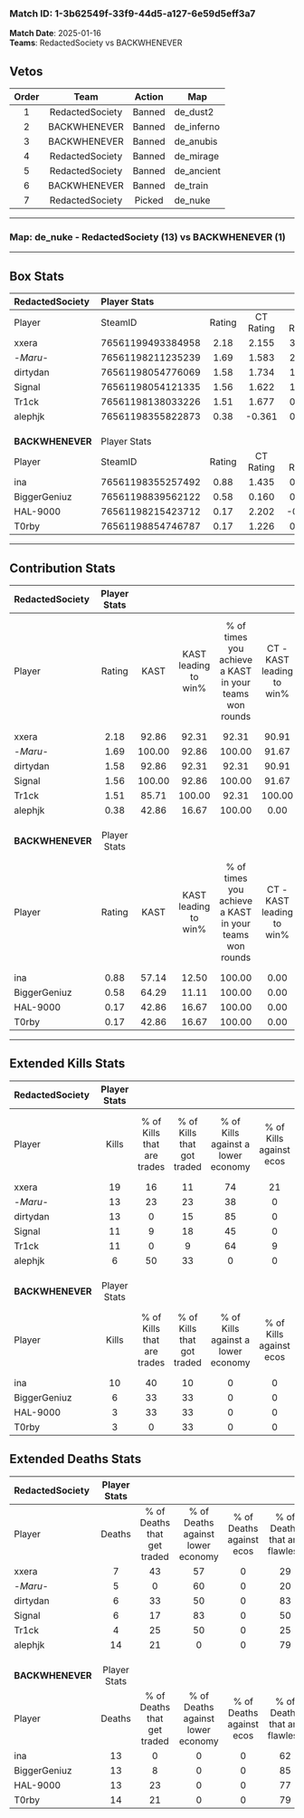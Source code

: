 ### Match ID: 1-3b62549f-33f9-44d5-a127-6e59d5eff3a7  
**Match Date**: 2025-01-16  
**Teams**: RedactedSociety vs BACKWHENEVER  

## Vetos  

| Order | Team | Action | Map |
| :---: | :--: | :----: | --- |
| 1 | RedactedSociety | Banned | de_dust2 |
| 2 | BACKWHENEVER | Banned | de_inferno |
| 3 | BACKWHENEVER | Banned | de_anubis |
| 4 | RedactedSociety | Banned | de_mirage |
| 5 | RedactedSociety | Banned | de_ancient |
| 6 | BACKWHENEVER | Banned | de_train |
| 7 | RedactedSociety | Picked | de_nuke |

---  

### **Map**: de_nuke - RedactedSociety (13) vs BACKWHENEVER (1)  
---  

## Box Stats  

| **RedactedSociety** | Player Stats      |        |           |          |        |       |       |         |        |      |     |
| :- | :- | :-: | :-: | :-: | :-: | :-: | :-: | :-: | :-: | :-: | :-: |
| Player              | SteamID           | Rating | CT Rating | T Rating |  KAST  |  ADR  | Kills | Assists | Deaths | K/D  | HS% |
| xxera               | 76561199493384958 |  2.18  |   2.155   |  3.128   | 92.86  | 153.5 |  19   |    6    |   7    | 2.71 | 63  |
| -_Maru_-            | 76561198211235239 |  1.69  |   1.583   |  2.432   | 100.00 | 80.2  |  13   |    4    |   5    | 2.60 | 53  |
| dirtydan            | 76561198054776069 |  1.58  |   1.734   |  1.209   | 92.86  | 77.4  |  13   |    3    |   6    | 2.17 | 23  |
| Signal              | 76561198054121335 |  1.56  |   1.622   |  1.457   | 100.00 | 85.7  |  11   |    6    |   6    | 1.83 | 36  |
| Tr1ck               | 76561198138033226 |  1.51  |   1.677   |  0.752   | 85.71  | 80.5  |  11   |    5    |   4    | 2.75 | 36  |
| alephjk             | 76561198355822873 |  0.38  |  -0.361   |  0.633   | 42.86  | 47.2  |   6   |    2    |   14   | 0.43 | 83  |
|                     |                   |        |           |          |        |       |       |         |        |      |     |
|                     |                   |        |           |          |        |       |       |         |        |      |     |
|                     |                   |        |           |          |        |       |       |         |        |      |     |
| **BACKWHENEVER**    | Player Stats      |        |           |          |        |       |       |         |        |      |     |
| Player              | SteamID           | Rating | CT Rating | T Rating |  KAST  |  ADR  | Kills | Assists | Deaths | K/D  | HS% |
| ina                 | 76561198355257492 |  0.88  |   1.435   |  0.783   | 57.14  | 83.8  |  10   |    1    |   13   | 0.77 | 80  |
| BiggerGeniuz        | 76561198839562122 |  0.58  |   0.160   |  0.715   | 64.29  | 53.1  |   6   |    0    |   13   | 0.46 | 50  |
| HAL-9000            | 76561198215423712 |  0.17  |   2.202   |  -0.039  | 42.86  | 27.6  |   3   |    2    |   13   | 0.23 | 33  |
| T0rby               | 76561198854746787 |  0.17  |   1.226   |  0.128   | 42.86  | 40.5  |   3   |    2    |   14   | 0.21 | 66  |
---  

## Contribution Stats  

| **RedactedSociety** | Player Stats |        |                      |                                                        |                           |                                                             |                          |                                                            |
| :- | :-: | :-: | :-: | :-: | :-: | :-: | :-: | :-: |
| Player              |    Rating    |  KAST  | KAST leading to win% | % of times you achieve a KAST in your teams won rounds | CT - KAST leading to win% | CT - % of times you achieve a KAST in your teams won rounds | T - KAST leading to win% | T - % of times you achieve a KAST in your teams won rounds |
| xxera               |     2.18     | 92.86  |        92.31         |                         92.31                          |           90.91           |                            90.91                            |          100.00          |                           100.00                           |
| -_Maru_-            |     1.69     | 100.00 |        92.86         |                         100.00                         |           91.67           |                           100.00                            |          100.00          |                           100.00                           |
| dirtydan            |     1.58     | 92.86  |        92.31         |                         92.31                          |           90.91           |                            90.91                            |          100.00          |                           100.00                           |
| Signal              |     1.56     | 100.00 |        92.86         |                         100.00                         |           91.67           |                           100.00                            |          100.00          |                           100.00                           |
| Tr1ck               |     1.51     | 85.71  |        100.00        |                         92.31                          |          100.00           |                           100.00                            |          100.00          |                           50.00                            |
| alephjk             |     0.38     | 42.86  |        16.67         |                         100.00                         |           0.00            |                            0.00                             |          16.67           |                           100.00                           |
|                     |              |        |                      |                                                        |                           |                                                             |                          |                                                            |
|                     |              |        |                      |                                                        |                           |                                                             |                          |                                                            |
|                     |              |        |                      |                                                        |                           |                                                             |                          |                                                            |
| **BACKWHENEVER**    | Player Stats |        |                      |                                                        |                           |                                                             |                          |                                                            |
| Player              |    Rating    |  KAST  | KAST leading to win% | % of times you achieve a KAST in your teams won rounds | CT - KAST leading to win% | CT - % of times you achieve a KAST in your teams won rounds | T - KAST leading to win% | T - % of times you achieve a KAST in your teams won rounds |
| ina                 |     0.88     | 57.14  |        12.50         |                         100.00                         |           0.00            |                            0.00                             |          16.67           |                           100.00                           |
| BiggerGeniuz        |     0.58     | 64.29  |        11.11         |                         100.00                         |           0.00            |                            0.00                             |          12.50           |                           100.00                           |
| HAL-9000            |     0.17     | 42.86  |        16.67         |                         100.00                         |           0.00            |                            0.00                             |          25.00           |                           100.00                           |
| T0rby               |     0.17     | 42.86  |        16.67         |                         100.00                         |           0.00            |                            0.00                             |          25.00           |                           100.00                           |
---  

## Extended Kills Stats  

| **RedactedSociety** | Player Stats |                            |                            |                                    |                         |                              |                                 |                                       |                    |           |
| :- | :-: | :-: | :-: | :-: | :-: | :-: | :-: | :-: | :-: | :-: |
| Player              |    Kills     | % of Kills that are trades | % of Kills that got traded | % of Kills against a lower economy | % of Kills against ecos | % of Kills that are flawless | % of Kills that are close duels | % of Kills that are assisted by flash | Pistol Round Kills | AWP Kills |
| xxera               |      19      |             16             |             11             |                 74                 |           21            |              79              |                5                |                   0                   |         0          |     2     |
| -_Maru_-            |      13      |             23             |             23             |                 38                 |            0            |              85              |                8                |                   8                   |         0          |     3     |
| dirtydan            |      13      |             0              |             15             |                 85                 |            0            |              77              |                8                |                   0                   |         11         |     2     |
| Signal              |      11      |             9              |             18             |                 45                 |            0            |              73              |                9                |                   9                   |         1          |     2     |
| Tr1ck               |      11      |             0              |             9              |                 64                 |            9            |              64              |                0                |                   0                   |         0          |     1     |
| alephjk             |      6       |             50             |             33             |                 0                  |            0            |              0               |                0                |                   0                   |         0          |     1     |
|                     |              |                            |                            |                                    |                         |                              |                                 |                                       |                    |           |
|                     |              |                            |                            |                                    |                         |                              |                                 |                                       |                    |           |
|                     |              |                            |                            |                                    |                         |                              |                                 |                                       |                    |           |
| **BACKWHENEVER**    | Player Stats |                            |                            |                                    |                         |                              |                                 |                                       |                    |           |
| Player              |    Kills     | % of Kills that are trades | % of Kills that got traded | % of Kills against a lower economy | % of Kills against ecos | % of Kills that are flawless | % of Kills that are close duels | % of Kills that are assisted by flash | Pistol Round Kills | AWP Kills |
| ina                 |      10      |             40             |             10             |                 0                  |            0            |              30              |                0                |                   0                   |         0          |     1     |
| BiggerGeniuz        |      6       |             33             |             33             |                 0                  |            0            |              67              |               33                |                   0                   |         0          |     1     |
| HAL-9000            |      3       |             33             |             33             |                 0                  |            0            |             100              |                0                |                   0                   |         0          |     2     |
| T0rby               |      3       |             0              |             33             |                 0                  |            0            |              67              |               33                |                   0                   |         0          |     1     |
## Extended Deaths Stats  

| **RedactedSociety** | Player Stats |                             |                                   |                          |                               |                            |                           |               |
| :- | :-: | :-: | :-: | :-: | :-: | :-: | :-: | :-: |
| Player              |    Deaths    | % of Deaths that get traded | % of Deaths against lower economy | % of Deaths against ecos | % of Deaths that are flawless | % of Deaths that are close | % of Deaths while blinded | Deaths to AWP |
| xxera               |      7       |             43              |                57                 |            0             |              29               |             29             |             0             |       0       |
| -_Maru_-            |      5       |              0              |                60                 |            0             |              20               |             0              |             0             |       0       |
| dirtydan            |      6       |             33              |                50                 |            0             |              83               |             0              |             0             |       0       |
| Signal              |      6       |             17              |                83                 |            0             |              50               |             0              |             0             |       0       |
| Tr1ck               |      4       |             25              |                50                 |            0             |              25               |             25             |             0             |       0       |
| alephjk             |      14      |             21              |                 0                 |            0             |              79               |             0              |             0             |       4       |
|                     |              |                             |                                   |                          |                               |                            |                           |               |
|                     |              |                             |                                   |                          |                               |                            |                           |               |
|                     |              |                             |                                   |                          |                               |                            |                           |               |
| **BACKWHENEVER**    | Player Stats |                             |                                   |                          |                               |                            |                           |               |
| Player              |    Deaths    | % of Deaths that get traded | % of Deaths against lower economy | % of Deaths against ecos | % of Deaths that are flawless | % of Deaths that are close | % of Deaths while blinded | Deaths to AWP |
| ina                 |      13      |              0              |                 0                 |            0             |              62               |             8              |             0             |       1       |
| BiggerGeniuz        |      13      |              8              |                 0                 |            0             |              85               |             8              |             0             |       2       |
| HAL-9000            |      13      |             23              |                 0                 |            0             |              77               |             8              |             8             |       1       |
| T0rby               |      14      |             21              |                 0                 |            0             |              79               |             7              |             7             |       4       |

